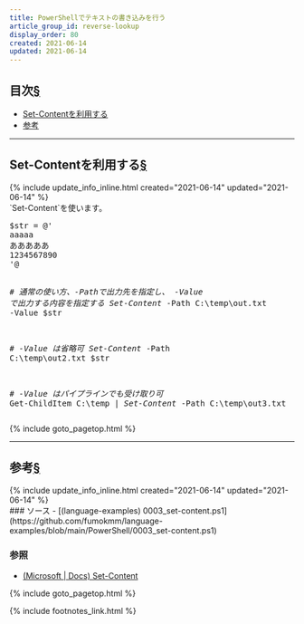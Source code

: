 ```yaml
---
title: PowerShellでテキストの書き込みを行う
article_group_id: reverse-lookup
display_order: 80
created: 2021-06-14
updated: 2021-06-14
---
```


## <a name="index">目次</a><a class="heading-anchor-permalink" href="#目次">§</a>

<ul id="index_ul">
<li><a href="#Set-Contentを利用する">Set-Contentを利用する</a></li>
<li><a href="#参考">参考</a></li>
</ul>

* * *
## <a name="Set-Contentを利用する">Set-Contentを利用する</a><a class="heading-anchor-permalink" href="#Set-Contentを利用する">§</a>
<div class="chapter-updated">{% include update_info_inline.html created="2021-06-14" updated="2021-06-14" %}</div>
`Set-Content`を使います。

<div class="code-box no-title">
<pre>
$str = @'
aaaaa
あああああ
1234567890
'@

<em class="comment"># 通常の使い方、-Pathで出力先を指定し、 -Value で出力する内容を指定する</em>
<em>Set-Content</em> -Path C:\temp\out.txt -Value $str

<em class="comment"># -Value は省略可</em>
<em>Set-Content</em> -Path C:\temp\out2.txt $str

<em class="comment"># -Value はパイプラインでも受け取り可</em>
Get-ChildItem C:\temp | <em>Set-Content</em> -Path C:\temp\out3.txt
</pre>
</div>

{% include goto_pagetop.html %}

* * *
## <a name="参考">参考</a><a class="heading-anchor-permalink" href="#参考">§</a>
<div class="chapter-updated">{% include update_info_inline.html created="2021-06-14" updated="2021-06-14" %}</div>
### ソース
- [(language-examples) 0003_set-content.ps1](https://github.com/fumokmm/language-examples/blob/main/PowerShell/0003_set-content.ps1)

### 参照
- [(Microsoft \| Docs) Set-Content](https://docs.microsoft.com/en-us/powershell/module/microsoft.powershell.management/set-content?view=powershell-7.1)

{% include goto_pagetop.html %}

{% include footnotes_link.html %}
